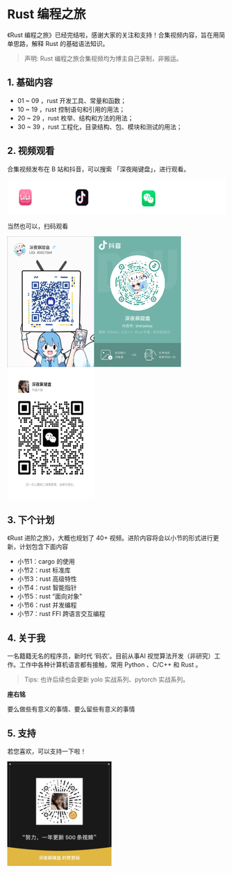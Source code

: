 # Rust 编程之旅

《Rust 编程之旅》已经完结啦，感谢大家的关注和支持！合集视频内容，旨在用简单思路，解释 Rust 的基础语法知识。

> 声明: Rust 编程之旅合集视频均为博主自己录制，非搬运。

## 1. 基础内容

- 01 ~ 09 ，rust 开发工具、常量和函数；
- 10 ~ 19 ，rust 控制语句和引用的用法；
- 20 ~ 29 ，rust 枚举、结构和方法的用法；
- 30 ~ 39 ，rust 工程化，目录结构、包、模块和测试的用法；

## 2. 视频观看

合集视频发布在 B 站和抖音，可以搜索 「深夜飚键盘」，进行观看。

<img src="https://github.com/shenyekey/rust-simple/blob/main/image/concat.png" height="80"> 

当然也可以，扫码观看

<img src="https://github.com/shenyekey/rust-simple/blob/main/image/blibli.png" width="200" height="300"><img src="https://github.com/shenyekey/rust-simple/blob/main/image/douyin.png" width="200" height="300"><img src="https://github.com/shenyekey/rust-simple/blob/main/image/weixin.jpeg" width="200" height="300"/>

## 3. 下个计划

《Rust 进阶之旅》，大概也规划了 40+ 视频。进阶内容将会以小节的形式进行更新，计划包含下面内容

- 小节1：cargo 的使用
- 小节2：rust 标准库
- 小节3：rust 高级特性
- 小节4：rust 智能指针
- 小节5：rust “面向对象”
- 小节6：rust 并发编程
- 小节7：rust FFI 跨语言交互编程

## 4. 关于我

一名籍籍无名的程序员，新时代 ‘码农’。目前从事AI 视觉算法开发（非研究）工作。工作中各种计算机语言都有接触，常用 Python 、C/C++ 和 Rust 。

> Tips: 也许后续也会更新 yolo 实战系列、pytorch 实战系列。

**座右铭**

要么做些有意义的事情、要么留些有意义的事情


## 5. 支持

若您喜欢，可以支持一下啦！

<img src="https://github.com/shenyekey/rust-simple/blob/main/image/weixin_support.jpeg" width="240" height="240">

